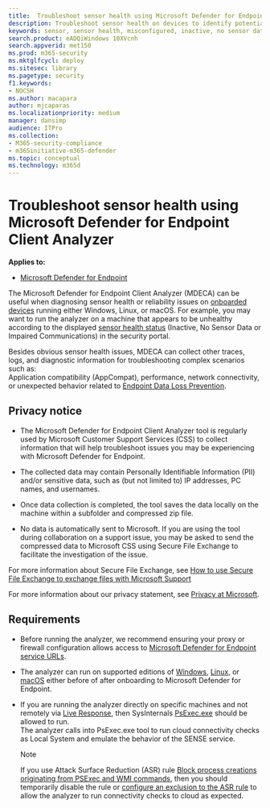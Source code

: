 ```yaml
---
title:  Troubleshoot sensor health using Microsoft Defender for Endpoint Client Analyzer
description: Troubleshoot sensor health on devices to identify potential configuration, environment, connectivity, or telemetry issue affecting sensor data or capability.
keywords: sensor, sensor health, misconfigured, inactive, no sensor data, sensor data, impaired communications, communication
search.product: eADQiWindows 10XVcnh
search.appverid: met150
ms.prod: m365-security
ms.mktglfcycl: deploy
ms.sitesec: library
ms.pagetype: security
f1.keywords:
- NOCSH
ms.author: macapara
author: mjcaparas
ms.localizationpriority: medium
manager: dansimp
audience: ITPro
ms.collection: 
- M365-security-compliance 
- m365initiative-m365-defender 
ms.topic: conceptual
ms.technology: m365d
---
```


#  Troubleshoot sensor health using Microsoft Defender for Endpoint Client Analyzer

**Applies to:**
- [Microsoft Defender for Endpoint](https://go.microsoft.com/fwlink/p/?linkid=2146631)

The Microsoft Defender for Endpoint Client Analyzer (MDECA) can be useful when
diagnosing sensor health or reliability issues on [onboarded
devices](https://docs.microsoft.com/microsoft-365/security/defender-endpoint/onboard-configure)
running either Windows, Linux, or macOS. For example, you may want to run the
analyzer on a machine that appears to be unhealthy according to the displayed
[sensor health
status](https://docs.microsoft.com/microsoft-365/security/defender-endpoint/fix-unhealthy-sensors)
(Inactive, No Sensor Data or Impaired Communications) in the security
portal.

Besides obvious sensor health issues, MDECA can collect other traces, logs,
and diagnostic information for troubleshooting complex scenarios such
as:  
Application compatibility (AppCompat), performance, network connectivity, or
unexpected behavior related to [Endpoint Data Loss
Prevention](https://docs.microsoft.com/microsoft-365/compliance/endpoint-dlp-learn-about).

## Privacy notice


-   The Microsoft Defender for Endpoint Client Analyzer tool is regularly used
    by Microsoft Customer Support Services (CSS) to collect information that
    will help troubleshoot issues you may be experiencing with Microsoft
    Defender for Endpoint.

-   The collected data may contain Personally Identifiable Information (PII)
    and/or sensitive data, such as (but not limited to) IP addresses, PC names,
    and usernames.

-   Once data collection is completed, the tool saves the data locally on the
    machine within a subfolder and compressed zip file.

-   No data is automatically sent to Microsoft. If you are using the tool during
    collaboration on a support issue, you may be asked to send the compressed
    data to Microsoft CSS using Secure File Exchange to facilitate the investigation of the issue.

For more information about Secure File Exchange, see [How to use Secure File Exchange to exchange files with Microsoft Support](https://docs.microsoft.com/troubleshoot/azure/general/secure-file-exchange-transfer-files)  

For more information about our privacy statement, see [Privacy at Microsoft](https://privacy.microsoft.com/privacy).

## Requirements

-   Before running the analyzer, we recommend ensuring your proxy or firewall
    configuration allows access to [Microsoft Defender for Endpoint service
    URLs](https://docs.microsoft.com/microsoft-365/security/defender-endpoint/configure-proxy-internet#enable-access-to-microsoft-defender-for-endpoint-service-urls-in-the-proxy-server).

-   The analyzer can run on supported editions of
    [Windows](https://docs.microsoft.com/microsoft-365/security/defender-endpoint/minimum-requirements#supported-windows-versions),
    [Linux](https://docs.microsoft.com/microsoft-365/security/defender-endpoint/microsoft-defender-endpoint-linux#system-requirements),
    or
    [macOS](https://docs.microsoft.com/microsoft-365/security/defender-endpoint/microsoft-defender-endpoint-mac#system-requirements)
    either before of after onboarding to Microsoft Defender for Endpoint.

-   If you are running the analyzer directly on specific machines and not
    remotely via [Live
    Response](https://docs.microsoft.com/microsoft-365/security/defender-endpoint/troubleshoot-collect-support-log),
    then SysInternals
    [PsExec.exe](https://docs.microsoft.com/sysinternals/downloads/psexec)
    should be allowed to run.  
    The analyzer calls into PsExec.exe tool to run cloud connectivity checks as
    Local System and emulate the behavior of the SENSE service.

    > [!NOTE]
    > If you use Attack Surface Reduction (ASR) rule [Block process creations
    originating from PSExec and WMI
    commands](https://docs.microsoft.com/microsoft-365/security/defender-endpoint/attack-surface-reduction#block-process-creations-originating-from-psexec-and-wmi-commands),
    then you should temporarily disable the rule or [configure an exclusion to
    the ASR
    rule](https://docs.microsoft.com/microsoft-365/security/defender-endpoint/enable-attack-surface-reduction#exclude-files-and-folders-from-asr-rules)
    to allow the analyzer to run connectivity checks to cloud as expected.
